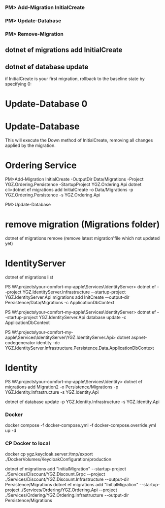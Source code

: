 ### PM> Add-Migration InitialCreate

### PM> Update-Database

### PM> Remove-Migration

## dotnet ef migrations add InitialCreate

## dotnet ef database update

if InitialCreate is your first migration, rollback to the baseline state by specifying 0:

# Update-Database 0

# Update-Database <new migrationName>

This will execute the Down method of InitialCreate, removing all changes applied by the migration.

# Ordering Service

PM>Add-Migration InitialCreate -OutputDir Data/Migrations -Project YGZ.Ordering.Persistence -StartupProject YGZ.Ordering.Api
dotnet cli>dotnet ef migrations add InitialCreate -o Data/Migrations -p YGZ.Ordering.Persistence -s YGZ.Ordering.Api

PM>Update-Database

# remove migration (Migrations folder)

dotnet ef migrations remove (remove latest migration'file which not updated yet)

# IdentityServer

dotnet ef migrations list

PS W:\projects\your-comfort-my-apple\Services\IdentityServer> dotnet ef --project YGZ.IdentityServer.Infrastructure --startup-project YGZ.IdentityServer.Api migrations add InitCreate --output-dir Persistence/Data/Migrations -c ApplicationDbContext

PS W:\projects\your-comfort-my-apple\Services\IdentityServer> dotnet ef --startup-project YGZ.IdentityServer.Api database update -c ApplicationDbContext

PS W:\projects\your-comfort-my-apple\Services\IdentityServer\YGZ.IdentityServer.Api> dotnet aspnet-codegenerator identity -dc YGZ.IdentityServer.Infrastructure.Persistence.Data.ApplicationDbContext

# Identity

PS W:\projects\your-comfort-my-apple\Services\Identity> dotnet ef migrations add Migration2 -o Persistence/Migrations -p YGZ.Identity.Infrastructure -s YGZ.Identity.Api

dotnet ef database update -p YGZ.Identity.Infrastructure -s YGZ.Identity.Api

### Docker

docker compose -f docker-compose.yml -f docker-compose.override.yml up -d

### CP Docker to local

docker cp ygz.keycloak.server:/tmp/export ./DockerVolumes/KeycloakConfiguration/production

dotnet ef migrations add "InitialMigration" --startup-project ./Services/Discount/YGZ.Discount.Grpc --project ./Services/Discount/YGZ.Discount.Infrastructure --output-dir Persistence/Migrations
dotnet ef migrations add "InitialMigration" --startup-project ./Services/Ordering/YGZ.Ordering.Api --project ./Services/Ordering/YGZ.Ordering.Infrastructure --output-dir Persistence/Migrations
